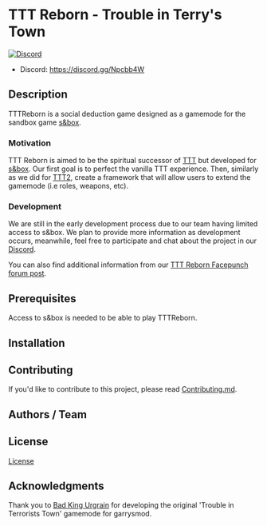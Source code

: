# TTT Reborn - Trouble in Terry's Town

[![Discord](https://img.shields.io/discord/442107660955942932)](https://discord.gg/9njYXGY)

- Discord: https://discord.gg/Npcbb4W

## Description

TTTReborn is a social deduction game designed as a gamemode for the sandbox game [s&box](https://sbox.facepunch.com).

### Motivation

TTT Reborn is aimed to be the spiritual successor of [TTT](https://ttt.badking.net/) but developed for [s&box](https://sbox.facepunch.com). Our first goal is to perfect the vanilla TTT experience. Then, similarly as we did for [TTT2](https://github.com/TTT-2/TTT2), create a framework that will allow users to extend the gamemode (i.e roles, weapons, etc).

### Development

We are still in the early development process due to our team having limited access to s&box. We plan to provide more information as development occurs, meanwhile, feel free to participate and chat about the project in our [Discord](https://discord.gg/Npcbb4W).

You can also find additional information from our [TTT Reborn Facepunch forum post](https://forum.facepunch.com/t/ttt-reborn-for-s-box/243652).

## Prerequisites

Access to s&box is needed to be able to play TTTReborn.

## Installation

## Contributing

If you'd like to contribute to this project, please read [Contributing.md](CONTRIBUTING.md).

## Authors / Team

## License

[License](LICENSE.md)

## Acknowledgments

Thank you to [Bad King Urgrain]() for developing the original 'Trouble in Terrorists Town' gamemode for garrysmod.
